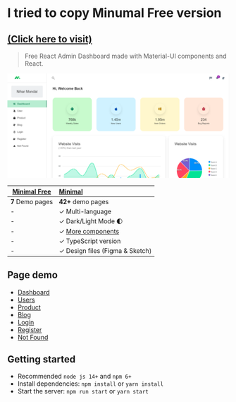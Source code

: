 # I tried to copy Minumal Free version 

##  [(Click here to visit)](https://mui-react-dashboard.netlify.app/dashboard/app)



> Free React Admin Dashboard made with Material-UI components and React.

![preview](public/preview.png)

| [Minimal Free](https://minimal-kit-react.vercel.app/) | [Minimal](https://material-ui.com/store/items/minimal-dashboard/) |
| ----------------------------------------------------- | :---------------------------------------------------------------- |
| **7** Demo pages                                      | **42+** demo pages                                                |
| -                                                     | ✓ Multi-language                                                  |
| -                                                     | ✓ Dark/Light Mode 🌓                                              |
| -                                                     | ✓ [More components](https://minimals.cc/components)               |
| -                                                     | ✓ TypeScript version                                              |
| -                                                     | ✓ Design files (Figma & Sketch)                                   |

## Page demo

- [Dashboard](https://mui-react-dashboard.netlify.app/dashboard/app)
- [Users](https://mui-react-dashboard.netlify.app/dashboard/user)
- [Product](https://mui-react-dashboard.netlify.app/dashboard/products)
- [Blog](https://mui-react-dashboard.netlify.app/dashboard/blog)
- [Login](https://mui-react-dashboard.netlify.app/login)
- [Register](https://mui-react-dashboard.netlify.app/register)
- [Not Found](https://mui-react-dashboard.netlify.app/not-found)

## Getting started

- Recommended `node js 14+` and `npm 6+`
- Install dependencies: `npm install` or `yarn install`
- Start the server: `npm run start` or `yarn start`



